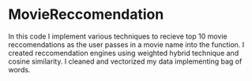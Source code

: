 # MovieReccomendation
In this code I implement various techniques to recieve top 10 movie reccomendations as the user passes in a movie name into the function.
I created reccomendation engines using weighted hybrid technique and cosine similarity. I cleaned and vectorized my data implementing bag of words.
